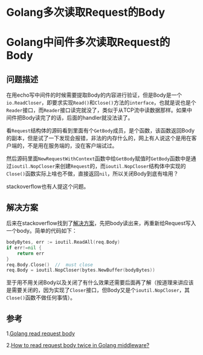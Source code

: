 # Golang多次读取Request的Body


# Golang中间件多次读取Request的Body

## 问题描述

在用echo写中间件的时候需要提取Body的内容进行验证，但是Body是一个`io.ReadCloser`，即要求实现`Read()`和`Close()`方法的`interface`，也就是说也是个`Reader`接口，而`Reader`接口读完就没了，类似于从TCP流中读数据那样。如果中间件把Body读完了的话，后面的handler就没法读了。

看`Request`结构体的源码看到里面有个`GetBody`成员，是个函数，该函数返回Body的副本，但是试了一下发现会报错，非法的内存什么的，网上有人说这个是用在客户端的，不是用在服务端的，没在客户端试过。

然后源码里面`NewRequestWithContext`函数中给`GetBody`赋值时`GetBody`函数中是通过`ioutil.NopCloser`来创建`Request`的，而`ioutil.NopCloser`结构体中实现的`Close()`函数实际上啥也不做，直接返回`nil`，所以关闭Body到底有啥用？

stackoverflow也有人提这个问题。

## 解决方案

后来在stackoverflow找到了[解决方案](https://stackoverflow.com/questions/43021058/golang-read-request-body)，先把body读出来，再重新给Request写入一个body。简单的代码如下：

```go
bodyBytes, err := ioutil.ReadAll(req.Body)
if err!=nil {
	return err
}
req.Body.Close()  //  must close
req.Body = ioutil.NopCloser(bytes.NewBuffer(bodyBytes))
```

至于用不用关闭Body以及关闭了有什么效果还需要后面再了解（按道理来讲应该是需要关闭的，因为实现了`Closer`接口，但Body又是个`ioutil.NopCloser`，其`Close()`函数不做任何事情）。

## 参考

1.[Golang read request body](https://stackoverflow.com/questions/43021058/golang-read-request-body)

2.[How to read request body twice in Golang middleware?](https://stackoverflow.com/questions/46948050/how-to-read-request-body-twice-in-golang-middleware)
